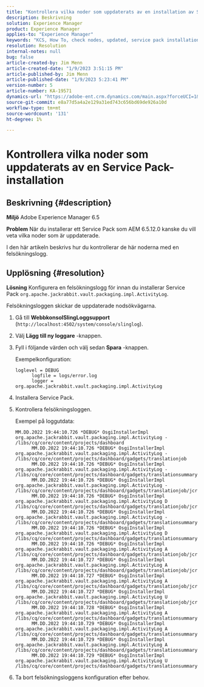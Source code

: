 ```yaml
---
title: "Kontrollera vilka noder som uppdaterats av en installation av Service Pack"
description: Beskrivning
solution: Experience Manager
product: Experience Manager
applies-to: "Experience Manager"
keywords: "KCS, How To, check nodes, updated, service pack installation, AEM 6.5, Adobe Experience Manager"
resolution: Resolution
internal-notes: null
bug: false
article-created-by: Jim Menn
article-created-date: "1/9/2023 3:51:15 PM"
article-published-by: Jim Menn
article-published-date: "1/9/2023 5:23:41 PM"
version-number: 5
article-number: KA-19571
dynamics-url: "https://adobe-ent.crm.dynamics.com/main.aspx?forceUCI=1&pagetype=entityrecord&etn=knowledgearticle&id=448e466e-3590-ed11-aad1-6045bd0067ea"
source-git-commit: e8a77d5a4a2e129a31ed743c656bd69de926a10d
workflow-type: tm+mt
source-wordcount: '131'
ht-degree: 1%

---
```


# Kontrollera vilka noder som uppdaterats av en Service Pack-installation

## Beskrivning {#description}


<b>Miljö</b>
Adobe Experience Manager 6.5

<b>Problem</b>
När du installerar ett Service Pack som AEM 6.5.12.0 kanske du vill veta vilka noder som är uppdaterade.

I den här artikeln beskrivs hur du kontrollerar de här noderna med en felsökningslogg.


## Upplösning {#resolution}


<b>Lösning</b>
Konfigurera en felsökningslogg för innan du installerar Service Pack `org.apache.jackrabbit.vault.packaging.impl.ActivityLog`.

Felsökningsloggen skickar de uppdaterade nodsökvägarna.

1. Gå till <b>Webbkonsol</b><b>Sling</b><b>Loggsupport</b> (`http://localhost:4502/system/console/slinglog`).
2. Välj <b>Lägg till ny loggare</b> -knappen.
3. Fyll i följande värden och välj sedan <b>Spara</b> -knappen.



   Exempelkonfiguration:


   ```
   loglevel = DEBUG
         logfile = logs/error.log
         logger = org.apache.jackrabbit.vault.packaging.impl.ActivityLog
   ```
4. Installera Service Pack.
5. Kontrollera felsökningsloggen.



   Exempel på loggutdata:


   ```
   MM.DD.2022 19:44:10.726 *DEBUG* OsgiInstallerImpl org.apache.jackrabbit.vault.packaging.impl.ActivityLog - /libs/cq/core/content/projects/dashboard
         MM.DD.2022 19:44:10.726 *DEBUG* OsgiInstallerImpl org.apache.jackrabbit.vault.packaging.impl.ActivityLog - /libs/cq/core/content/projects/dashboard/gadgets/translationjob
         MM.DD.2022 19:44:10.726 *DEBUG* OsgiInstallerImpl org.apache.jackrabbit.vault.packaging.impl.ActivityLog - /libs/cq/core/content/projects/dashboard/gadgets/translationsummary
         MM.DD.2022 19:44:10.726 *DEBUG* OsgiInstallerImpl org.apache.jackrabbit.vault.packaging.impl.ActivityLog - /libs/cq/core/content/projects/dashboard/gadgets/translationjob/jcr:content
         MM.DD.2022 19:44:10.726 *DEBUG* OsgiInstallerImpl org.apache.jackrabbit.vault.packaging.impl.ActivityLog D /libs/cq/core/content/projects/dashboard/gadgets/translationjob/jcr:content/image
         MM.DD.2022 19:44:10.726 *DEBUG* OsgiInstallerImpl org.apache.jackrabbit.vault.packaging.impl.ActivityLog - /libs/cq/core/content/projects/dashboard/gadgets/translationsummary/jcr:content
         MM.DD.2022 19:44:10.726 *DEBUG* OsgiInstallerImpl org.apache.jackrabbit.vault.packaging.impl.ActivityLog D /libs/cq/core/content/projects/dashboard/gadgets/translationsummary/jcr:content/image
         MM.DD.2022 19:44:10.726 *DEBUG* OsgiInstallerImpl org.apache.jackrabbit.vault.packaging.impl.ActivityLog A /libs/cq/core/content/projects/dashboard/gadgets/translationjob/jcr:content/image
         MM.DD.2022 19:44:10.727 *DEBUG* OsgiInstallerImpl org.apache.jackrabbit.vault.packaging.impl.ActivityLog A /libs/cq/core/content/projects/dashboard/gadgets/translationjob/jcr:content/image/file
         MM.DD.2022 19:44:10.727 *DEBUG* OsgiInstallerImpl org.apache.jackrabbit.vault.packaging.impl.ActivityLog A /libs/cq/core/content/projects/dashboard/gadgets/translationjob/jcr:content/image/file/jcr:content
         MM.DD.2022 19:44:10.727 *DEBUG* OsgiInstallerImpl org.apache.jackrabbit.vault.packaging.impl.ActivityLog U /libs/cq/core/content/projects/dashboard/gadgets/translationjob/jcr:content/image/file/jcr:content/jcr:data
         MM.DD.2022 19:44:10.728 *DEBUG* OsgiInstallerImpl org.apache.jackrabbit.vault.packaging.impl.ActivityLog A /libs/cq/core/content/projects/dashboard/gadgets/translationsummary/jcr:content/image
         MM.DD.2022 19:44:10.729 *DEBUG* OsgiInstallerImpl org.apache.jackrabbit.vault.packaging.impl.ActivityLog A /libs/cq/core/content/projects/dashboard/gadgets/translationsummary/jcr:content/image/file
         MM.DD.2022 19:44:10.729 *DEBUG* OsgiInstallerImpl org.apache.jackrabbit.vault.packaging.impl.ActivityLog A /libs/cq/core/content/projects/dashboard/gadgets/translationsummary/jcr:content/image/file/jcr:content
         MM.DD.2022 19:44:10.729 *DEBUG* OsgiInstallerImpl org.apache.jackrabbit.vault.packaging.impl.ActivityLog U /libs/cq/core/content/projects/dashboard/gadgets/translationsummary/jcr:content/image/file/jcr:content/jcr:data
   ```
6. Ta bort felsökningsloggens konfiguration efter behov.



